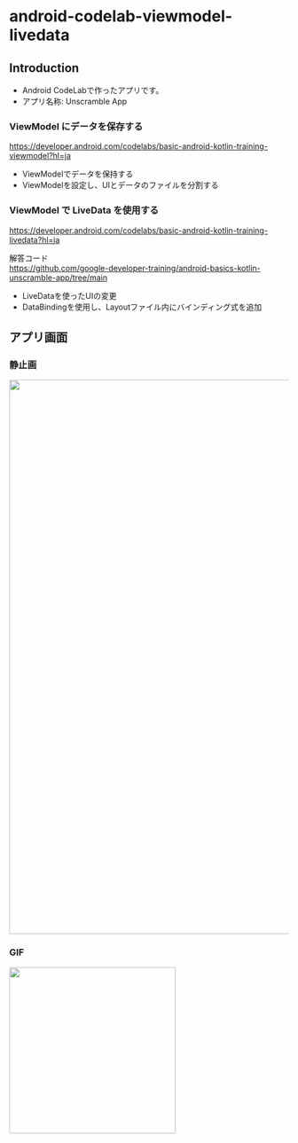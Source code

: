 # android-codelab-viewmodel-livedata

Introduction
------------
- Android CodeLabで作ったアプリです。
- アプリ名称: Unscramble App  
  
### ViewModel にデータを保存する ###
https://developer.android.com/codelabs/basic-android-kotlin-training-viewmodel?hl=ja

- ViewModelでデータを保持する
- ViewModelを設定し、UIとデータのファイルを分割する

### ViewModel で LiveData を使用する ###
https://developer.android.com/codelabs/basic-android-kotlin-training-livedata?hl=ja


解答コード  
https://github.com/google-developer-training/android-basics-kotlin-unscramble-app/tree/main

- LiveDataを使ったUIの変更
- DataBindingを使用し、Layoutファイル内にバインディング式を追加



アプリ画面
----  
### 静止画 ###
<img src="" width="1000">


### GIF ###  
<img src="" width="300">
